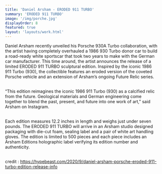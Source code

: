 ```yaml
---
title: 'Daniel Arsham - ERODED 911 TURBO'
summary: 'ERODED 911 TURBO'
image: '/img/porche.jpg'
displayOrder: 8
featured: true
layout: 'layouts/work.html'
---
```


Daniel Arsham recently unveiled his Porsche 930A Turbo collaboration, with the artist having completely overhauled a 1986 930 Turbo donor car to build a road-ready white sportscar that took two years to make with the German car manufacturer. This time around, the artist announces the release of a limited ERODED 911 TURBO sculptural edition. Inspired by the iconic 1986 911 Turbo (930), the collectible features an eroded version of the coveted Porsche vehicle and an extension of Arsham’s ongoing Future Relic series.

<br>“This edition reimagines the iconic 1986 911 Turbo (930) as a calcified relic from the future. Geological materials and German engineering come together to blend the past, present, and future into one work of art,” said Arsham on Instagram.

<br>Each edition measures 12.2 inches in length and weighs just under seven pounds. The ERODED 911 TURBO will arrive in an Arsham studio designed packaging with die-cut foam, sealing label and a pair of white art handling gloves. The edition is limited to 500 pieces and each piece includes an Arsham Editions holographic label verifying its edition number and authenticity.

<br>credit : https://hypebeast.com/2020/9/daniel-arsham-porsche-eroded-911-turbo-edition-release-info
